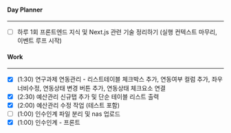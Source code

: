 
#### Day Planner
---
- [ ] 하루 1회 프론트엔드 지식 및 Next.js 관련 기술 정리하기 (실행 컨텍스트 마무리, 이벤트 루프 시작)


#### Work
---
- [x] (1:30) 연구과제 연동관리 - 리스트테이블 체크박스 추가, 연동여부 컬럼 추가, 좌우너비수정, 연동상태 변경 버튼 추가, 연동상태 체크요소 연결
- [x] (2:30) 예산관리 신규탭 추가 및 단순 테이블 리스트 출력
- [x] (2:00) 예산관리 수정 작업 (테스트 포함)
- [ ] (1:00) 인수인계 파일 분리 및 nas 업로드
- [x] (1:00) 인수인계 - 프론트 
